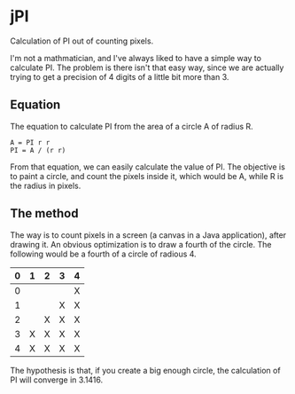 # jPI

Calculation of PI out of counting pixels.

I'm not a mathmatician, and I've always liked to have a simple way to
calculate PI. The problem is there isn't that easy way,
since we are actually trying to get a precision of 4 digits
of a little bit more than 3.

## Equation

The equation to calculate PI from the area of a circle A of radius R.

```
A = PI r r
PI = A / (r r)
```

From that equation, we can easily calculate the value of PI.
The objective is to paint a circle, and count the pixels inside it,
which would be A, while R is the radius in pixels.

## The method

The way is to count pixels in a screen (a canvas in a Java application),
after drawing it. An obvious optimization is to draw a fourth of the circle.
The following would be a fourth of a circle of radious 4.

|0|1|2|3|4|
|-|-|-|-|-|
|0| | | |X|
|1| | |X|X|
|2| |X|X|X|
|3|X|X|X|X|
|4|X|X|X|X|


The hypothesis is that, if you create a big enough circle, the calculation
of PI will converge in 3.1416.
